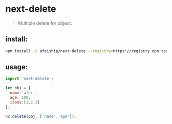 # next-delete
> Multiple delete for object.


## install:
```bash
npm install -S afeiship/next-delete --registry=https://registry.npm.taobao.org
```

## usage:
```js
import 'next-delete';

let obj = {
  name:'afei',
  age: 100,
  items:[1,2,3]
};

nx.delete(obj, ['name','age']);
```
